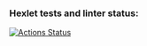 ### Hexlet tests and linter status:
[![Actions Status](https://github.com/urnzd/python-project-49/workflows/hexlet-check/badge.svg)](https://github.com/urnzd/python-project-49/actions)